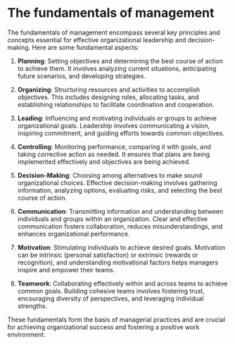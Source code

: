 # The fundamentals of management 

The fundamentals of management encompass several key principles and concepts essential for effective organizational leadership and decision-making. Here are some fundamental aspects:

1. **Planning**: Setting objectives and determining the best course of action to achieve them. It involves analyzing current situations, anticipating future scenarios, and developing strategies.

2. **Organizing**: Structuring resources and activities to accomplish objectives. This includes designing roles, allocating tasks, and establishing relationships to facilitate coordination and cooperation.

3. **Leading**: Influencing and motivating individuals or groups to achieve organizational goals. Leadership involves communicating a vision, inspiring commitment, and guiding efforts towards common objectives.

4. **Controlling**: Monitoring performance, comparing it with goals, and taking corrective action as needed. It ensures that plans are being implemented effectively and objectives are being achieved.

5. **Decision-Making**: Choosing among alternatives to make sound organizational choices. Effective decision-making involves gathering information, analyzing options, evaluating risks, and selecting the best course of action.

6. **Communication**: Transmitting information and understanding between individuals and groups within an organization. Clear and effective communication fosters collaboration, reduces misunderstandings, and enhances organizational performance.

7. **Motivation**: Stimulating individuals to achieve desired goals. Motivation can be intrinsic (personal satisfaction) or extrinsic (rewards or recognition), and understanding motivational factors helps managers inspire and empower their teams.

8. **Teamwork**: Collaborating effectively within and across teams to achieve common goals. Building cohesive teams involves fostering trust, encouraging diversity of perspectives, and leveraging individual strengths.

These fundamentals form the basis of managerial practices and are crucial for achieving organizational success and fostering a positive work environment.
